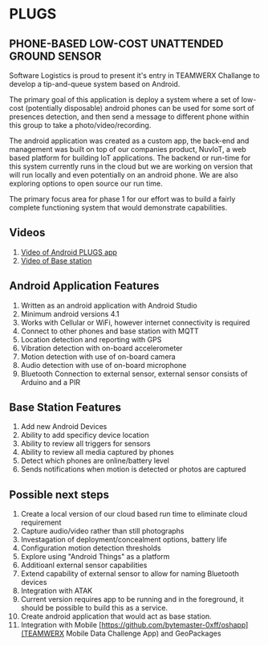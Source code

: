 # PLUGS

## PHONE-BASED LOW-COST UNATTENDED GROUND SENSOR

Software Logistics is proud to present it's entry in TEAMWERX Challange to develop a tip-and-queue system based on Android.

The primary goal of this application is deploy a system where a set of low-cost (potentially disposable) android phones can be used for some sort of presences detection, and then send a message to different phone within this group to take a photo/video/recording.

The android application was created as a custom app, the back-end and management was built on top of our companies product, NuvIoT, a web based platform for building IoT applications.  The backend or run-time for this system currently runs in the cloud but we are working on version that will run locally and even potentially on an android phone.  We are also exploring options to open source our run time. 

The primary focus area for phase 1 for our effort was to build a fairly complete functioning system that would demonstrate capabilities.

## Videos
1. [Video of Android PLUGS app](https://www.youtube.com/watch?v=R0mtmc-4-DA)
1. [Video of Base station](https://www.youtube.com/watch?v=vRtTBfIpvDA)


## Android Application Features
1. Written as an android application with Android Studio
1. Minimum android versions 4.1
1. Works with Cellular or WiFi, however internet connectivity is required
1. Connect to other phones and base station with MQTT
1. Location detection and reporting with GPS
1. Vibration detection with on-board accelerometer
1. Motion detection with use of on-board camera
1. Audio detection with use of on-board microphone
1. Bluetooth Connection to external sensor, external sensor consists of Arduino and a PIR

## Base Station Features
1. Add new Android Devices
1. Ability to add specificy device location
1. Ability to review all triggers for sensors
1. Ability to review all media captured by phones
1. Detect which phones are online/battery level
1. Sends notifications when motion is detected or photos are captured

## Possible next steps
1. Create a local version of our cloud based run time to eliminate cloud requirement
1. Capture audio/video rather than still photographs
1. Investagation of deployment/concealment options, battery life
1. Configuration motion detection thresholds
1. Explore using "Android Things" as a platform
1. Additioanl external sensor capabilities
1. Extend capability of external sensor to allow for naming Bluetooth devices
1. Integration with ATAK
1. Current version requires app to be running and in the foreground, it should be possible to build this as a service.
1. Create android application that would act as base station.
1. Integration with Mobile [https://github.com/bytemaster-0xff/oshapp](TEAMWERX Mobile Data Challenge App) and GeoPackages
